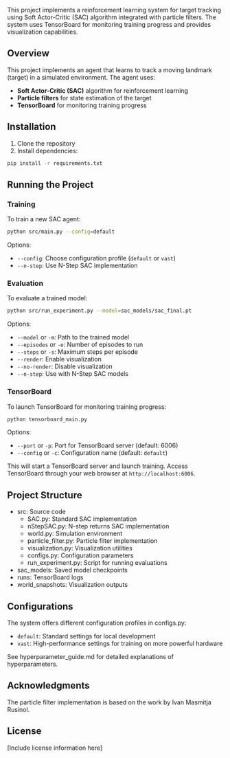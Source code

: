 This project implements a reinforcement learning system for target tracking using Soft Actor-Critic (SAC) algorithm integrated with particle filters. The system uses TensorBoard for monitoring training progress and provides visualization capabilities.

## Overview

This project implements an agent that learns to track a moving landmark (target) in a simulated environment. The agent uses:

- **Soft Actor-Critic (SAC)** algorithm for reinforcement learning
- **Particle filters** for state estimation of the target
- **TensorBoard** for monitoring training progress

## Installation

1. Clone the repository
2. Install dependencies:

```bash
pip install -r requirements.txt
```

## Running the Project

### Training

To train a new SAC agent:

```bash
python src/main.py --config=default
```

Options:
- `--config`: Choose configuration profile (`default` or `vast`)
- `--n-step`: Use N-Step SAC implementation

### Evaluation

To evaluate a trained model:

```bash
python src/run_experiment.py --model=sac_models/sac_final.pt
```

Options:
- `--model` or `-m`: Path to the trained model
- `--episodes` or `-e`: Number of episodes to run
- `--steps` or `-s`: Maximum steps per episode
- `--render`: Enable visualization
- `--no-render`: Disable visualization
- `--n-step`: Use with N-Step SAC models

### TensorBoard

To launch TensorBoard for monitoring training progress:

```bash
python tensorboard_main.py
```

Options:
- `--port` or `-p`: Port for TensorBoard server (default: 6006)
- `--config` or `-c`: Configuration name (default: `default`)

This will start a TensorBoard server and launch training. Access TensorBoard through your web browser at `http://localhost:6006`.

## Project Structure

- src: Source code
  - SAC.py: Standard SAC implementation
  - nStepSAC.py: N-step returns SAC implementation
  - world.py: Simulation environment
  - particle_filter.py: Particle filter implementation
  - visualization.py: Visualization utilities
  - configs.py: Configuration parameters
  - run_experiment.py: Script for running evaluations
- sac_models: Saved model checkpoints
- runs: TensorBoard logs
- world_snapshots: Visualization outputs

## Configurations

The system offers different configuration profiles in configs.py:
- `default`: Standard settings for local development
- `vast`: High-performance settings for training on more powerful hardware

See hyperparameter_guide.md for detailed explanations of hyperparameters.

## Acknowledgments

The particle filter implementation is based on the work by Ivan Masmitja Rusinol.

## License

[Include license information here]